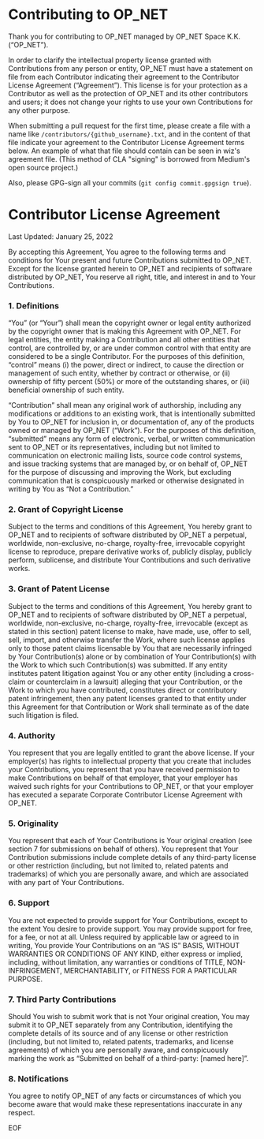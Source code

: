 # Contributing to OP_NET

Thank you for contributing to OP_NET managed by OP_NET Space K.K. (“OP_NET”).

In order to clarify the intellectual property license granted with Contributions from any person or entity, OP_NET must have a statement on file from each Contributor indicating their agreement to the Contributor License Agreement (“Agreement”). This license is for your protection as a Contributor as well as the protection of OP_NET and its other contributors and users; it does not change your rights to use your own Contributions for any other purpose.

When submitting a pull request for the first time, please create a file with a name like `/contributors/{github_username}.txt`, and in the content of that file indicate your agreement to the Contributor License Agreement terms below. An example of what that file should contain can be seen in wiz's agreement file. (This method of CLA "signing" is borrowed from Medium's open source project.)

Also, please GPG-sign all your commits (`git config commit.gpgsign true`).

# Contributor License Agreement

Last Updated: January 25, 2022

By accepting this Agreement, You agree to the following terms and conditions for Your present and future Contributions submitted to OP_NET. Except for the license granted herein to OP_NET and recipients of software distributed by OP_NET, You reserve all right, title, and interest in and to Your Contributions.

### 1. Definitions

“You” (or “Your”) shall mean the copyright owner or legal entity authorized by the copyright owner that is making this Agreement with OP_NET. For legal entities, the entity making a Contribution and all other entities that control, are controlled by, or are under common control with that entity are considered to be a single Contributor. For the purposes of this definition, “control” means (i) the power, direct or indirect, to cause the direction or management of such entity, whether by contract or otherwise, or (ii) ownership of fifty percent (50%) or more of the outstanding shares, or (iii) beneficial ownership of such entity.

“Contribution” shall mean any original work of authorship, including any modifications or additions to an existing work, that is intentionally submitted by You to OP_NET for inclusion in, or documentation of, any of the products owned or managed by OP_NET (“Work”). For the purposes of this definition, “submitted” means any form of electronic, verbal, or written communication sent to OP_NET or its representatives, including but not limited to communication on electronic mailing lists, source code control systems, and issue tracking systems that are managed by, or on behalf of, OP_NET for the purpose of discussing and improving the Work, but excluding communication that is conspicuously marked or otherwise designated in writing by You as “Not a Contribution.”

### 2. Grant of Copyright License

Subject to the terms and conditions of this Agreement, You hereby grant to OP_NET and to recipients of software distributed by OP_NET a perpetual, worldwide, non-exclusive, no-charge, royalty-free, irrevocable copyright license to reproduce, prepare derivative works of, publicly display, publicly perform, sublicense, and distribute Your Contributions and such derivative works.

### 3. Grant of Patent License

Subject to the terms and conditions of this Agreement, You hereby grant to OP_NET and to recipients of software distributed by OP_NET a perpetual, worldwide, non-exclusive, no-charge, royalty-free, irrevocable (except as stated in this section) patent license to make, have made, use, offer to sell, sell, import, and otherwise transfer the Work, where such license applies only to those patent claims licensable by You that are necessarily infringed by Your Contribution(s) alone or by combination of Your Contribution(s) with the Work to which such Contribution(s) was submitted. If any entity institutes patent litigation against You or any other entity (including a cross-claim or counterclaim in a lawsuit) alleging that your Contribution, or the Work to which you have contributed, constitutes direct or contributory patent infringement, then any patent licenses granted to that entity under this Agreement for that Contribution or Work shall terminate as of the date such litigation is filed.

### 4. Authority

You represent that you are legally entitled to grant the above license. If your employer(s) has rights to intellectual property that you create that includes your Contributions, you represent that you have received permission to make Contributions on behalf of that employer, that your employer has waived such rights for your Contributions to OP_NET, or that your employer has executed a separate Corporate Contributor License Agreement with OP_NET.

### 5. Originality

You represent that each of Your Contributions is Your original creation (see section 7 for submissions on behalf of others). You represent that Your Contribution submissions include complete details of any third-party license or other restriction (including, but not limited to, related patents and trademarks) of which you are personally aware, and which are associated with any part of Your Contributions.

### 6. Support

You are not expected to provide support for Your Contributions, except to the extent You desire to provide support. You may provide support for free, for a fee, or not at all. Unless required by applicable law or agreed to in writing, You provide Your Contributions on an “AS IS” BASIS, WITHOUT WARRANTIES OR CONDITIONS OF ANY KIND, either express or implied, including, without limitation, any warranties or conditions of TITLE, NON- INFRINGEMENT, MERCHANTABILITY, or FITNESS FOR A PARTICULAR PURPOSE.

### 7. Third Party Contributions

Should You wish to submit work that is not Your original creation, You may submit it to OP_NET separately from any Contribution, identifying the complete details of its source and of any license or other restriction (including, but not limited to, related patents, trademarks, and license agreements) of which you are personally aware, and conspicuously marking the work as “Submitted on behalf of a third-party: [named here]”.

### 8. Notifications

You agree to notify OP_NET of any facts or circumstances of which you become aware that would make these representations inaccurate in any respect.

EOF
